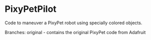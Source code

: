 # PixyPetPilot
Code to maneuver a PixyPet robot using specially colored objects.

Branches:
   original - contains the original PixyPet code from Adafruit
